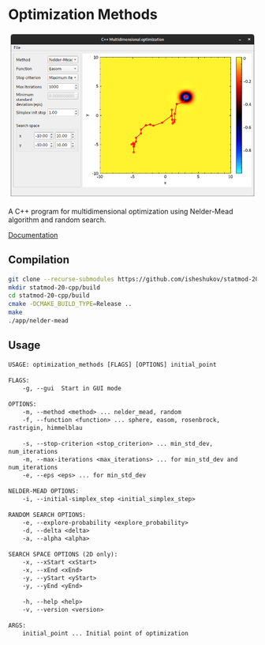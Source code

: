 # Optimization Methods

![](docs/screen.png)

A C++ program for multidimensional optimization using Nelder-Mead algorithm and random search.

[Documentation](https://isheshukov.github.io/statmod-20-cpp/index.html)

## Compilation

```sh
git clone --recurse-submodules https://github.com/isheshukov/statmod-20-cpp.git
mkdir statmod-20-cpp/build
cd statmod-20-cpp/build
cmake -DCMAKE_BUILD_TYPE=Release ..
make
./app/nelder-mead
```

## Usage

```
USAGE: optimization_methods [FLAGS] [OPTIONS] initial_point 

FLAGS:
    -g, --gui  Start in GUI mode

OPTIONS:
    -m, --method <method> ... nelder_mead, random
    -f, --function <function> ... sphere, easom, rosenbrock, rastrigin, himmelblau

    -s, --stop-criterion <stop_criterion> ... min_std_dev, num_iterations
    -m, --max-iterations <max_iterations> ... for min_std_dev and num_iterations
    -e, --eps <eps> ... for min_std_dev

NELDER-MEAD OPTIONS:
    -i, --initial-simplex_step <initial_simplex_step> 

RANDOM SEARCH OPTIONS: 
    -e, --explore-probability <explore_probability>
    -d, --delta <delta> 
    -a, --alpha <alpha> 

SEARCH SPACE OPTIONS (2D only):
    -x, --xStart <xStart> 
    -x, --xEnd <xEnd> 
    -y, --yStart <yStart> 
    -y, --yEnd <yEnd> 

    -h, --help <help> 
    -v, --version <version> 

ARGS:
    initial_point ... Initial point of optimization

```
